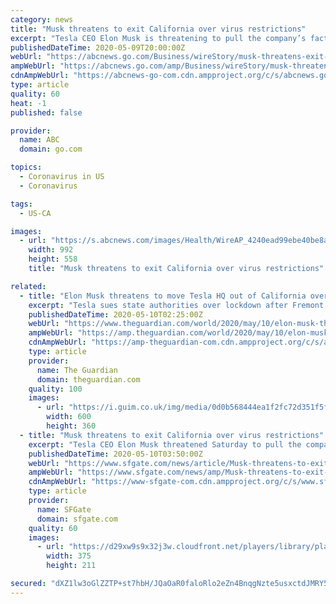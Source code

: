 ```yaml
---
category: news
title: "Musk threatens to exit California over virus restrictions"
excerpt: "Tesla CEO Elon Musk is threatening to pull the company’s factory and headquarters out of California in an escalating spat with local officials over reopening an electric vehicle plant"
publishedDateTime: 2020-05-09T20:00:00Z
webUrl: "https://abcnews.go.com/Business/wireStory/musk-threatens-exit-california-virus-restrictions-70598938"
ampWebUrl: "https://abcnews.go.com/amp/Business/wireStory/musk-threatens-exit-california-virus-restrictions-70598938"
cdnAmpWebUrl: "https://abcnews-go-com.cdn.ampproject.org/c/s/abcnews.go.com/amp/Business/wireStory/musk-threatens-exit-california-virus-restrictions-70598938"
type: article
quality: 60
heat: -1
published: false

provider:
  name: ABC
  domain: go.com

topics:
  - Coronavirus in US
  - Coronavirus

tags:
  - US-CA

images:
  - url: "https://s.abcnews.com/images/Health/WireAP_4240ead99ebe40be8a01d142af21ad48_16x9_992.jpg"
    width: 992
    height: 558
    title: "Musk threatens to exit California over virus restrictions"

related:
  - title: "Elon Musk threatens to move Tesla HQ out of California over Covid-19 restrictions"
    excerpt: "Tesla sues state authorities over lockdown after Fremont factory stopped from reopening"
    publishedDateTime: 2020-05-10T02:25:00Z
    webUrl: "https://www.theguardian.com/world/2020/may/10/elon-musk-threatens-to-move-tesla-hq-out-of-california-over-covid-19-restrictions?CMP=twt_gu"
    ampWebUrl: "https://amp.theguardian.com/world/2020/may/10/elon-musk-threatens-to-move-tesla-hq-out-of-california-over-covid-19-restrictions"
    cdnAmpWebUrl: "https://amp-theguardian-com.cdn.ampproject.org/c/s/amp.theguardian.com/world/2020/may/10/elon-musk-threatens-to-move-tesla-hq-out-of-california-over-covid-19-restrictions"
    type: article
    provider:
      name: The Guardian
      domain: theguardian.com
    quality: 100
    images:
      - url: "https://i.guim.co.uk/img/media/0d0b568444ea1f2fc72d351f5fc1c56ebde4e8f7/0_300_4500_2700/master/4500.jpg?width=300&quality=45&auto=format&fit=max&dpr=2&s=5d64a4cb5c6ddfa6d3e0eb2d97422e52"
        width: 600
        height: 360
  - title: "Musk threatens to exit California over virus restrictions"
    excerpt: "Tesla CEO Elon Musk threatened Saturday to pull the company's factory and headquarters out of California in an escalating spat with local officials who have stopped the company from reopening its electric vehicle factory."
    publishedDateTime: 2020-05-10T03:50:00Z
    webUrl: "https://www.sfgate.com/news/article/Musk-threatens-to-exit-California-over-virus-15259097.php"
    ampWebUrl: "https://www.sfgate.com/news/amp/Musk-threatens-to-exit-California-over-virus-15259097.php"
    cdnAmpWebUrl: "https://www-sfgate-com.cdn.ampproject.org/c/s/www.sfgate.com/news/amp/Musk-threatens-to-exit-California-over-virus-15259097.php"
    type: article
    provider:
      name: SFGate
      domain: sfgate.com
    quality: 60
    images:
      - url: "https://d29xw9s9x32j3w.cloudfront.net/players/library/placeholder.png"
        width: 375
        height: 211

secured: "dXZ1lw3oGlZZTP+st7hbH/JQaOaR0faloRlo2eZn4BnqgNzte5usxctdJMRY5cbtxgYeYYVAHWqtaIevTKAZC+obCOjskSE0IV9VhfR/46PYqVkgie3+A/FSGD8TFyxilafV5xWOuwmihQ7auzy1DQdkkaypVc15Ul7VzLtz+at4rjVOfXG5egVRe15ttvR8Xuch+jM3ZxMWtbeRtfeZ90enk9wUrpqov3GzPmy2XmAJ8ynD7aUXcDzIXfmpEyeCvcDlaqOAtTA/pNEC6NtXSqjm2gFSHfYqGFVqcQcSTt9C++VFKR8Ryexnm4xJ8SWH;JprpPdtXIb3YctwmZH/6YQ=="
---
```


